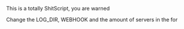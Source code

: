 This is a totally ShitScript, you are warned

Change the LOG_DIR, WEBHOOK and the amount of servers in the for

